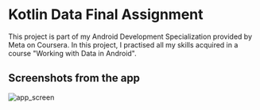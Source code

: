 # Kotlin Data Final Assignment
This project is part of my Android Development Specialization provided by Meta on Coursera. In this project, I practised all my skills acquired in a course "Working with Data in Android".
## Screenshots from the app
![app_screen](https://github.com/vbshuliar/Kotlin_Data_Final_Assignment/assets/92806557/56fc11a0-c9e6-406a-8258-da35b95ad364)
